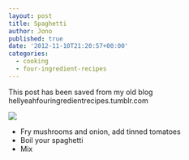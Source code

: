 ```yaml
---
layout: post
title: Spaghetti
author: Jono
published: true
date: '2012-11-10T21:20:57+00:00'
categories:
  - cooking
  - four-ingredient-recipes
---
```

  <p>This post has been saved from my old blog hellyeahfouringredientrecipes.tumblr.com</p>
<p><img src="http://ellis.scot/2013/03/cake-in-a-sandwich.jpg"/></p>
<ul><li>Fry mushrooms and onion, add tinned tomatoes</li>
<li>Boil your spaghetti</li>
<li>Mix</li>
</ul>
